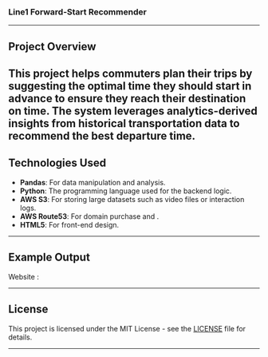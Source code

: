 ### Line1 Forward-Start Recommender

---

## **Project Overview**

This project helps commuters plan their trips by suggesting the optimal time they should start in advance to ensure they reach their destination on time. The system leverages analytics-derived insights from historical transportation data to recommend the best departure time.
---

## **Technologies Used**

- **Pandas**: For data manipulation and analysis.
- **Python**: The programming language used for the backend logic.
- **AWS S3**: For storing large datasets such as video files or interaction logs.
- **AWS Route53**: For domain purchase and .
- **HTML5**: For front-end design.

---

## **Example Output**

Website : 

---

## **License**

This project is licensed under the MIT License - see the [LICENSE](LICENSE) file for details.

---

